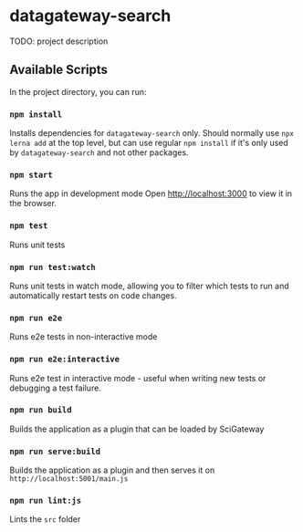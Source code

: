 # datagateway-search

TODO: project description

## Available Scripts

In the project directory, you can run:

### `npm install`

Installs dependencies for `datagateway-search` only. Should normally use `npx lerna add` at the
top level, but can use regular `npm install` if it's only used by `datagateway-search` and not other
packages.

### `npm start`

Runs the app in development mode
Open [http://localhost:3000](http://localhost:3000) to view it in the browser.

### `npm test`

Runs unit tests

### `npm run test:watch`

Runs unit tests in watch mode, allowing you to filter which tests to run and automatically restart tests on code changes.

### `npm run e2e`

Runs e2e tests in non-interactive mode

### `npm run e2e:interactive`

Runs e2e test in interactive mode - useful when writing new tests or debugging a test failure.

### `npm run build`

Builds the application as a plugin that can be loaded by SciGateway

### `npm run serve:build`

Builds the application as a plugin and then serves it on `http://localhost:5001/main.js`

### `npm run lint:js`

Lints the `src` folder

